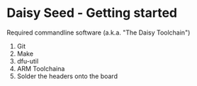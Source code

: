 # Daisy Seed - Getting started

Required commandline software (a.k.a. "The Daisy Toolchain")
1. Git
2. Make
3. dfu-util
4. ARM Toolchaina
1. Solder the headers onto the board


